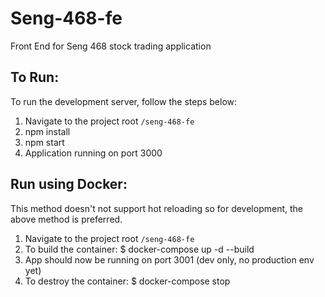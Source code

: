 # Seng-468-fe
Front End for Seng 468 stock trading application

## To Run:
To run the development server, follow the steps below:
1. Navigate to the project root `/seng-468-fe`
2. npm install
3. npm start
4. Application running on port 3000

## Run using Docker:
This method doesn't not support hot reloading so for development, the above method is preferred.
1. Navigate to the project root `/seng-468-fe`
2. To build the container: $ docker-compose up -d --build
3. App should now be running on port 3001 (dev only, no production env yet)
4. To destroy the container: $ docker-compose stop

